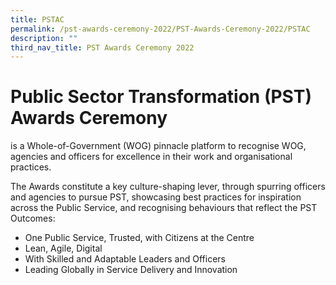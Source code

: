 ```yaml
---
title: PSTAC
permalink: /pst-awards-ceremony-2022/PST-Awards-Ceremony-2022/PSTAC
description: ""
third_nav_title: PST Awards Ceremony 2022
---
```

# Public Sector Transformation (PST) Awards Ceremony #
is a Whole-of-Government (WOG) pinnacle platform to recognise WOG, agencies and officers for excellence in their work and organisational practices. 

The Awards constitute a key culture-shaping lever, through spurring officers and agencies to pursue PST, showcasing best practices for inspiration across the Public Service, and recognising behaviours that reflect the PST Outcomes:

* One Public Service, Trusted, with Citizens at the Centre
* Lean, Agile, Digital
* With Skilled and Adaptable Leaders and Officers
* Leading Globally in Service Delivery and Innovation